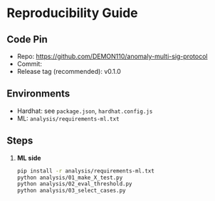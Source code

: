 # Reproducibility Guide

## Code Pin
- Repo: https://github.com/DEMON110/anomaly-multi-sig-protocol
- Commit: <PIN AFTER YOU COMMIT THESE FILES>
- Release tag (recommended): v0.1.0

## Environments
- Hardhat: see `package.json`, `hardhat.config.js`
- ML: `analysis/requirements-ml.txt`

## Steps
1) **ML side**
   ```bash
   pip install -r analysis/requirements-ml.txt
   python analysis/01_make_X_test.py
   python analysis/02_eval_threshold.py
   python analysis/03_select_cases.py
